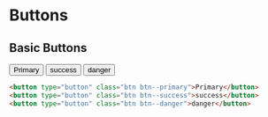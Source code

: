 # Buttons

## Basic Buttons

<div class="code-component">
<button type="button" class="btn btn--primary">Primary</button>
<button type="button" class="btn btn--success">success</button>
<button type="button" class="btn btn--danger">danger</button>
</div>

```html
<button type="button" class="btn btn--primary">Primary</button>
<button type="button" class="btn btn--success">success</button>
<button type="button" class="btn btn--danger">danger</button>
```

